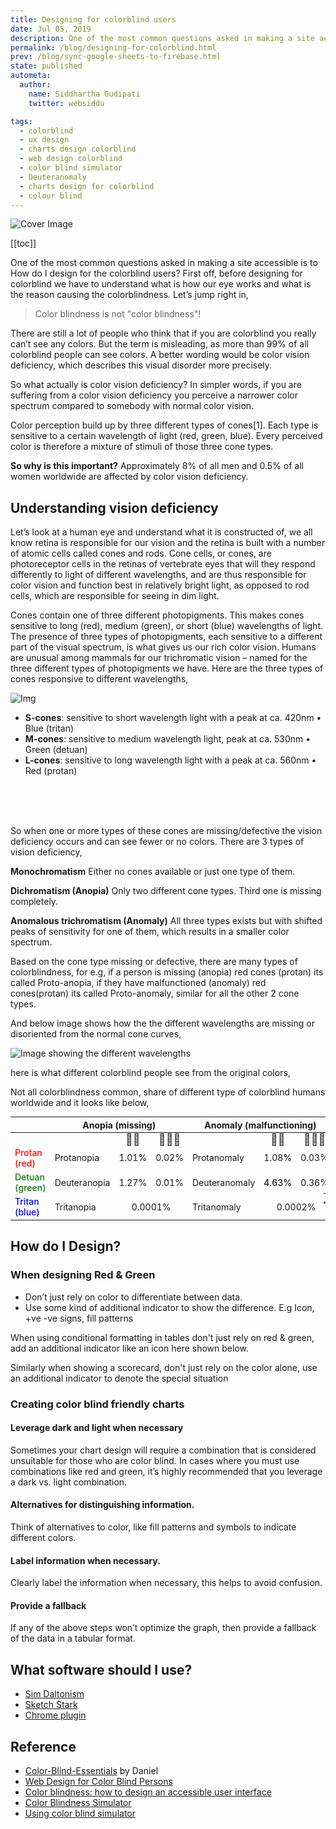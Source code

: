 ```yaml
---
title: Designing for colorblind users
date: Jul 05, 2019
description: One of the most common questions asked in making a site accessible is to How do I design for the colorblind users? First off, before designing for colorblind we have to understand what is how our eye works and what is the reason causing the colorblindness..
permalink: /blog/designing-for-colorblind.html
prev: /blog/sync-google-sheets-to-firebase.html
state: published
autometa:
  author:
    name: Siddhartha Gudipati
    twitter: websiddu

tags:
  - colorblind
  - ux design
  - charts design colorblind
  - web design colorblind
  - color blind simulator
  - Deuteranomaly
  - charts design for colorblind
  - colour blind
---
```


![Cover Image](//res.cloudinary.com/websiddu/image/upload/w_800,ar_16:9,c_fill,g_auto/v1562353853/blog/018/marina-vitale-t809JJ6r9KA-unsplash.jpg)

[[toc]]

One of the most common questions asked in making a site accessible is to How do I design for the colorblind users? First off, before designing for colorblind we have to understand what is how our eye works and what is the reason causing the colorblindness. Let’s jump right in,

> Color blindness is not "color blindness"!

There are still a lot of people who think that if you are colorblind you really can’t see any colors. But the term is misleading, as more than 99% of all colorblind people can see colors. A better wording would be color vision deficiency, which describes this visual disorder more precisely.

So what actually is color vision deficiency? In simpler words, if you are suffering from a color vision deficiency you perceive a narrower color spectrum compared to somebody with normal color vision.

Color perception build up by three different types of cones[1]. Each type is sensitive to a certain wavelength of light (red, green, blue). Every perceived color is therefore a mixture of stimuli of those three cone types.

**So why is this important?** Approximately 8% of all men and 0.5% of all women worldwide are affected by color vision deficiency.

## Understanding vision deficiency

Let’s look at a human eye and understand what it is constructed of, we all know retina is responsible for our vision and the retina is built with a number of atomic cells called cones and rods. Cone cells, or cones, are photoreceptor cells in the retinas of vertebrate eyes that will they respond differently to light of different wavelengths, and are thus responsible for color vision and function best in relatively bright light, as opposed to rod cells, which are responsible for seeing in dim light.

Cones contain one of three different photopigments. This makes cones sensitive to long (red), medium (green), or short (blue) wavelengths of light. The presence of three types of photopigments, each sensitive to a different part of the visual spectrum, is what gives us our rich color vision. Humans are unusual among mammals for our trichromatic vision – named for the three different types of photopigments we have. Here are the three types of cones responsive to different wavelengths,

![Img](//res.cloudinary.com/websiddu/image/upload/c_scale,w_450/v1562349079/blog/018/chart.png#right)

- **S-cones**: sensitive to short wavelength light with a peak at ca. 420nm • Blue (tritan)
- **M-cones**: sensitive to medium wavelength light, peak at ca. 530nm • Green (detuan)
- **L-cones**: sensitive to long wavelength light with a peak at ca. 560nm • Red (protan)

<br >
<br >
<br >

So when one or more types of these cones are missing/defective the vision deficiency occurs and can see fewer or no colors. There are 3 types of vision deficiency,

**Monochromatism**
Either no cones available or just one type of them.

**Dichromatism (Anopia)**
Only two different cone types. Third one is missing completely.

**Anomalous trichromatism (Anomaly)**
All three types exists but with shifted peaks of sensitivity for one of them, which results in a smaller color spectrum.

Based on the cone type missing or defective, there are many types of colorblindness, for e.g, if a person is missing (anopia) red cones (protan) its called Proto-anopia, if they have malfunctioned (anomaly) red cones(protan) its called Proto-anomaly, similar for all the other 2 cone types.

And below image shows how the the different wavelengths are missing or disoriented from the normal cone curves,

![Image showing the different wavelengths](https://res.cloudinary.com/websiddu/image/upload/v1562400013/blog/018/cones.png)

here is what different colorblind people see from the original colors,

<ColorBlindHelper />

Not all colorblindness common, share of different type of colorblind humans worldwide and it looks like below,

<table style="font-size: 14px">
<tr>
<th></th>

<th colspan="3">Anopia (missing) </th>
<th colspan="3">Anomaly (malfunctioning)</th>
<th colspan="3">Monochromacy</th>
</tr>
<tr>
<th></th>
<th></th>
<th style="font-size: 18px; opacity: 0.8; padding: 0;">🧔🏽</th>
<th style="font-size: 18px; opacity: 0.8; padding: 0;">👩🏼‍🦰</th>
<th> </th>
<th style="font-size: 18px; opacity: 0.8; padding: 0;">🧔🏽</th>
<th style="font-size: 18px; opacity: 0.8; padding: 0;">👩🏼‍🦰</th>
<th></th>
<th style="font-size: 18px; opacity: 0.8; padding: 0;">🧔🏽</th>
<th style="font-size: 18px; opacity: 0.8; padding: 0;">👩🏼‍🦰</th>
</tr>
<tr>
<td style="color: red; font-weight: 500;">Protan (red)</td>

<td>Protanopia</td>
<td>1.01%</td>
<td>0.02%</td>
<td>Protanomaly</td>
<td>1.08%</td>
<td>0.03%</td>

<td rowspan="3" style="transform: rotate(-90deg) translateX(-66%); padding: 0; max-width: 30px;">Achromatopsia</td>
<td colspan="2" rowspan="3">0.00003%</td>
</tr>
<tr>
<td style="color: green; font-weight: 500;">Detuan (green)</td>
<td>Deuteranopia</td>
<td>1.27%</td>
<td>0.01%</td>
<td>Deuteranomaly</td>
<td style="font-weight: 500;">4.63%</td>
<td>0.36%</td>
</tr>
<tr>
<td style="color: blue; font-weight: 500;">Tritan (blue)</td>
<td>Tritanopia</td>
<td colspan="2" style="text-align: center">0.0001%</td>
<td>Tritanomaly</td>
<td colspan="2" style="text-align: center">0.0002%</td>
</tr>

</table>

## How do I Design?

### When designing Red & Green

- Don’t just rely on color to differentiate between data.
- Use some kind of additional indicator to show the difference. E.g Icon, +ve -ve signs, fill patterns

When using conditional formatting in tables don't just rely on red & green, add an additional indicator like an icon here shown below.

<Spec d="https://res.cloudinary.com/websiddu/image/upload/v1562401336/blog/018/1d.png"
dnt="https://res.cloudinary.com/websiddu/image/upload/v1562401336/blog/018/1dnt.png" />

Similarly when showing a scorecard, don't just rely on the color alone, use an additional indicator to denote the special situation

<Spec d="https://res.cloudinary.com/websiddu/image/upload/v1562402569/blog/018/2d.png" dnt="https://res.cloudinary.com/websiddu/image/upload/v1562402569/blog/018/2dnt.png" />

### Creating color blind friendly charts

#### Leverage dark and light when necessary

Sometimes your chart design will require a combination that is considered unsuitable for those who are color blind. In cases where you must use combinations like red and green, it’s highly recommended that you leverage a dark vs. light combination.

#### Alternatives for distinguishing information.

Think of alternatives to color, like fill patterns and symbols to indicate different colors.

#### Label information when necessary.

Clearly label the information when necessary, this helps to avoid confusion.

#### Provide a fallback

If any of the above steps won’t optimize the graph, then provide a fallback of the data in a tabular format.

## What software should I use?

- [Sim Daltonism](https://michelf.ca/projects/sim-daltonism/)
- [Sketch Stark](https://getstark.co/)
- [Chrome plugin](https://chrome.google.com/webstore/detail/colorblinding/dgbgleaofjainknadoffbjkclicbbgaa?hl=en)

## Reference

- [Color-Blind-Essentials](http://www.color-blindness.com/wp-content/documents/Color-Blind-Essentials.pdf) by Daniel
- [Web Design for Color Blind Persons](http://www.journal.faa-design.com/pdf/4-4-tawfeek.pdf)
- [Color blindness: how to design an accessible user interface](https://uxdesign.cc/color-blindness-in-user-interfaces-66c27331b858)
- [Color Blindness Simulator](http://www.color-blindness.com/coblis-color-blindness-simulator/)
- [Using color blind simulator](http://accelconf.web.cern.ch/AccelConf/icalepcs2017/papers/thsh103.pdf)

